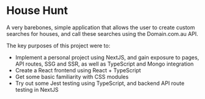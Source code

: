 # House Hunt

A very barebones, simple application that allows the user to create custom searches for houses, and call these searches using the Domain.com.au API.

The key purposes of this project were to:
* Implement a personal project using NextJS, and gain exposure to pages, API routes, SSG and SSR, as well as TypeScript and Mongo integration
* Create a React frontend using React + TypeScript
* Get some basic familiarity with CSS modules
* Try out some Jest testing using TypeScript, and backend API route testing in NextJS


